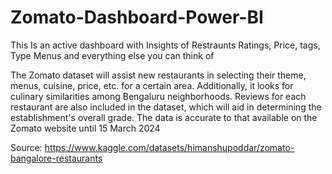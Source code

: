 # Zomato-Dashboard-Power-BI
This Is an active dashboard with Insights of Restraunts Ratings, Price, tags, Type Menus and everything else you can think of

The Zomato dataset will assist new restaurants in selecting their theme, menus, cuisine, 
price, etc. for a certain area. Additionally, it looks for culinary similarities among Bengaluru 
neighborhoods. Reviews for each restaurant are also included in the dataset, which will aid 
in determining the establishment's overall grade. The data is accurate to that available on 
the Zomato website until 15 March 2024

Source: https://www.kaggle.com/datasets/himanshupoddar/zomato-bangalore-restaurants 
